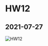 # HW12
## 2021-07-27
![HW12](https://user-images.githubusercontent.com/60034043/127100204-beb647fa-f535-46f6-b021-67f406b88453.png)
